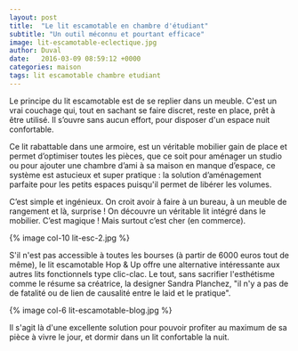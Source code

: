 ```yaml
---
layout: post
title:  "Le lit escamotable en chambre d'étudiant"
subtitle: "Un outil méconnu et pourtant efficace"
image: lit-escamotable-eclectique.jpg
author: Duval
date:   2016-03-09 08:59:12 +0000
categories: maison
tags: lit escamotable chambre etudiant
---
```

Le principe du lit escamotable est de se replier dans un meuble. C'est un vrai couchage qui, tout en sachant se faire discret, reste en place, prêt à être utilisé.<!--more--> Il s’ouvre sans aucun effort, pour disposer d'un espace nuit confortable.

Ce lit rabattable dans une armoire, est un véritable mobilier gain de place et permet d’optimiser toutes les pièces, que ce soit pour aménager un studio ou pour ajouter une chambre d’ami à sa maison en manque d’espace, ce système est astucieux et super pratique : la solution d’aménagement parfaite pour les petits espaces puisqu'il permet de libérer les volumes. 

C’est simple et ingénieux. On croit avoir à faire à un bureau, à un meuble de rangement et là, surprise ! On découvre un véritable lit intégré dans le mobilier. C’est magique ! Mais surtout c’est cher (en commerce).

{% image col-10 lit-esc-2.jpg %}

S'il n'est pas accessible à toutes les bourses (à partir de 6000 euros tout de même), le lit escamotable Hop & Up offre une alternative intéressante aux autres lits fonctionnels type clic-clac. Le tout, sans sacrifier l'esthétisme comme le résume sa créatrice, la designer Sandra Planchez, "il n'y a pas de de fatalité ou de lien de causalité entre le laid et le pratique".  

{% image col-6 lit-escamotable-blog.jpg %}

Il s'agit là d'une excellente solution pour pouvoir profiter au maximum de sa pièce à vivre le jour, et dormir dans un lit confortable la nuit. 